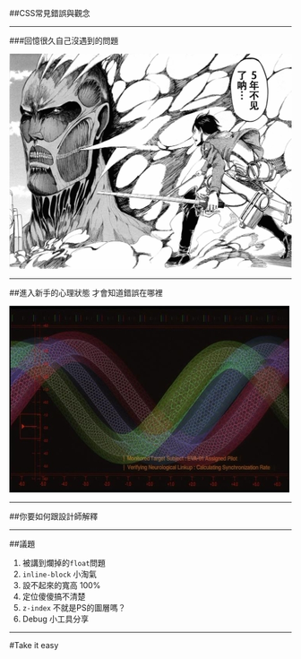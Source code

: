 ##CSS常見錯誤與觀念

---

###回憶很久自己沒遇到的問題

![](images/speech/long.jpg)

---

##進入新手的心理狀態
才會知道錯誤在哪裡

![](images/speech/sync.jpg?borderless)

---

##你要如何跟設計師解釋

---


##議題

1. 被講到爛掉的`float`問題
2. `inline-block` 小淘氣
3. 設不起來的寬高 100%
4. 定位傻傻搞不清楚
5. `z-index` 不就是PS的圖層嗎？
6. Debug 小工具分享





---

#Take it easy